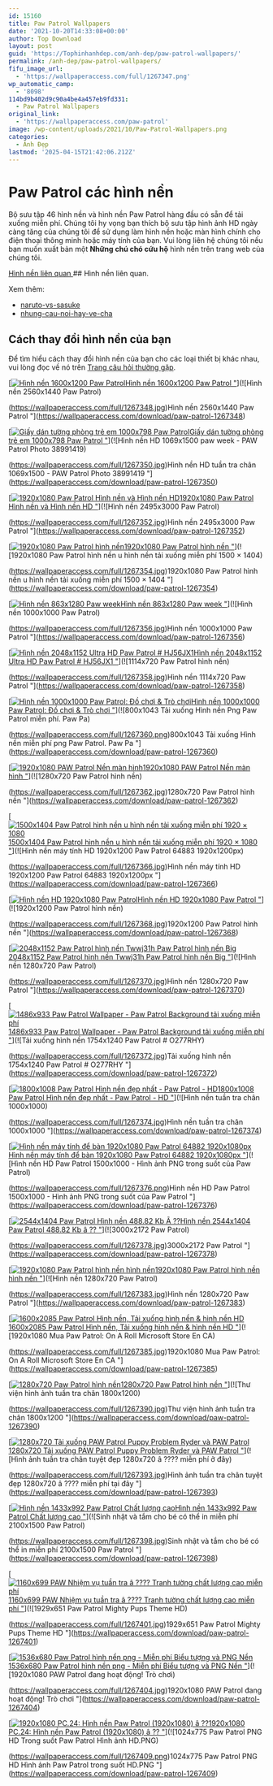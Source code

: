 ```yaml
---
id: 15160
title: Paw Patrol Wallpapers
date: '2021-10-20T14:33:08+00:00'
author: Top Download
layout: post
guid: 'https://Tophinhanhdep.com/anh-dep/paw-patrol-wallpapers/'
permalink: /anh-dep/paw-patrol-wallpapers/
fifu_image_url:
  - 'https://wallpaperaccess.com/full/1267347.png'
wp_automatic_camp:
  - '8098'
114bd9b402d9c90a4be4a457eb9fd331:
  - Paw Patrol Wallpapers
original_link:
  - 'https://wallpaperaccess.com/paw-patrol'
image: /wp-content/uploads/2021/10/Paw-Patrol-Wallpapers.png
categories:
  - Ảnh Đẹp
lastmod: '2025-04-15T21:42:06.212Z'
---
```

# Paw Patrol các hình nền

Bộ sưu tập 46 hình nền và hình nền Paw Patrol hàng đầu có sẵn để tải xuống miễn phí. Chúng tôi hy vọng bạn thích bộ sưu tập hình ảnh HD ngày càng tăng của chúng tôi để sử dụng làm hình nền hoặc màn hình chính cho điện thoại thông minh hoặc máy tính của bạn. Vui lòng liên hệ chúng tôi nếu bạn muốn xuất bản một **Những chú chó cứu hộ** hình nền trên trang web của chúng tôi.

[Hình nền liên quan ](#related) ## Hình nền liên quan.

   
 Xem thêm:

   
- [naruto-vs-sasuke](https://tophinhanhdep.com/anh-naruto/naruto-vs-sasuke/)
- [nhung-cau-noi-hay-ve-cha](https://tophinhanhdep.com/nhung-cau-noi-hay/nhung-cau-noi-hay-ve-cha/)

## Cách thay đổi hình nền của bạn

Để tìm hiểu cách thay đổi hình nền của bạn cho các loại thiết bị khác nhau, vui lòng đọc về nó trên [Trang câu hỏi thường gặp](https://tophinhanhdep.com/faq/).

  
[[![Hình nền 1600x1200 Paw Patrol](https://wallpaperaccess.com/full/1267347.png)Hình nền 1600x1200 Paw Patrol "](https://wallpaperaccess.com/download/paw-patrol-1267347)](![Hình nền 2560x1440 Paw Patrol)

(https://wallpaperaccess.com/full/1267348.jpg)Hình nền 2560x1440 Paw Patrol "](https://wallpaperaccess.com/download/paw-patrol-1267348)

[[![Giấy dán tường phòng trẻ em 1000x798 Paw Patrol](https://wallpaperaccess.com/full/1267349.jpg)Giấy dán tường phòng trẻ em 1000x798 Paw Patrol "](https://wallpaperaccess.com/download/paw-patrol-1267349)](![Hình nền HD 1069x1500 paw week - PAW Patrol Photo 38991419)

(https://wallpaperaccess.com/full/1267350.jpg)Hình nền HD tuần tra chân 1069x1500 - PAW Patrol Photo 38991419 "](https://wallpaperaccess.com/download/paw-patrol-1267350)

[[![1920x1080 Paw Patrol Hình nền và Hình nền HD](https://wallpaperaccess.com/full/1267351.jpg)1920x1080 Paw Patrol Hình nền và Hình nền HD "](https://wallpaperaccess.com/download/paw-patrol-1267351)](![Hình nền 2495x3000 Paw Patrol)

(https://wallpaperaccess.com/full/1267352.jpg)Hình nền 2495x3000 Paw Patrol "](https://wallpaperaccess.com/download/paw-patrol-1267352)

[[![1920x1080 Paw Patrol hình nền](https://wallpaperaccess.com/full/1267353.jpg)1920x1080 Paw Patrol hình nền "](https://wallpaperaccess.com/download/paw-patrol-1267353)](![1920x1080 Paw Patrol hình nền  u hình nền tải xuống miễn phí 1500 × 1404)

(https://wallpaperaccess.com/full/1267354.jpg)1920x1080 Paw Patrol hình nền u hình nền tải xuống miễn phí 1500 × 1404 "](https://wallpaperaccess.com/download/paw-patrol-1267354)

[[![Hình nền 863x1280 Paw week](https://wallpaperaccess.com/full/1267355.jpg)Hình nền 863x1280 Paw week "](https://wallpaperaccess.com/download/paw-patrol-1267355)](![Hình nền 1000x1000 Paw Patrol)

(https://wallpaperaccess.com/full/1267356.jpg)Hình nền 1000x1000 Paw Patrol "](https://wallpaperaccess.com/download/paw-patrol-1267356)

[[![Hình nền 2048x1152 Ultra HD Paw Patrol # HJ56JX1](https://wallpaperaccess.com/full/1267357.jpg)Hình nền 2048x1152 Ultra HD Paw Patrol # HJ56JX1 "](https://wallpaperaccess.com/download/paw-patrol-1267357)](![1114x720 Paw Patrol hình nền)

(https://wallpaperaccess.com/full/1267358.jpg)Hình nền 1114x720 Paw Patrol "](https://wallpaperaccess.com/download/paw-patrol-1267358)

[[![Hình nền 1000x1000 Paw Patrol: Đồ chơi & Trò chơi](https://wallpaperaccess.com/full/1267359.jpg)Hình nền 1000x1000 Paw Patrol: Đồ chơi &amp; Trò chơi "](https://wallpaperaccess.com/download/paw-patrol-1267359)](![800x1043 Tải xuống Hình nền Png Paw Patrol miễn phí.  Paw Pa)

(https://wallpaperaccess.com/full/1267360.png)800x1043 Tải xuống Hình nền miễn phí png Paw Patrol. Paw Pa "](https://wallpaperaccess.com/download/paw-patrol-1267360)

[[![1920x1080 PAW Patrol Nền màn hình](https://wallpaperaccess.com/full/1267361.jpg)1920x1080 PAW Patrol Nền màn hình "](https://wallpaperaccess.com/download/paw-patrol-1267361)](![1280x720 Paw Patrol hình nền)

(https://wallpaperaccess.com/full/1267362.jpg)1280x720 Paw Patrol hình nền "](https://wallpaperaccess.com/download/paw-patrol-1267362)

[[![1500x1404 Paw Patrol hình nền  u hình nền tải xuống miễn phí 1920 × 1080](https://wallpaperaccess.com/full/1267364.jpg)1500x1404 Paw Patrol hình nền u hình nền tải xuống miễn phí 1920 × 1080 "](https://wallpaperaccess.com/download/paw-patrol-1267364)](![Hình nền máy tính HD 1920x1200 Paw Patrol 64883 1920x1200px)

(https://wallpaperaccess.com/full/1267366.jpg)Hình nền máy tính HD 1920x1200 Paw Patrol 64883 1920x1200px "](https://wallpaperaccess.com/download/paw-patrol-1267366)

[[![Hình nền HD 1920x1080 Paw Patrol](https://wallpaperaccess.com/full/1267367.jpg)Hình nền HD 1920x1080 Paw Patrol "](https://wallpaperaccess.com/download/paw-patrol-1267367)](![1920x1200 Paw Patrol hình nền)

(https://wallpaperaccess.com/full/1267368.jpg)1920x1200 Paw Patrol hình nền "](https://wallpaperaccess.com/download/paw-patrol-1267368)

[[![2048x1152 Paw Patrol hình nền Twwj31h Paw Patrol hình nền Big](https://wallpaperaccess.com/full/1267369.jpg)2048x1152 Paw Patrol hình nền Twwj31h Paw Patrol hình nền Big "](https://wallpaperaccess.com/download/paw-patrol-1267369)](![Hình nền 1280x720 Paw Patrol)

(https://wallpaperaccess.com/full/1267370.jpg)Hình nền 1280x720 Paw Patrol "](https://wallpaperaccess.com/download/paw-patrol-1267370)

[[![1486x933 Paw Patrol Wallpaper - Paw Patrol Background tải xuống miễn phí](https://wallpaperaccess.com/full/1267371.jpg)1486x933 Paw Patrol Wallpaper - Paw Patrol Background tải xuống miễn phí "](https://wallpaperaccess.com/download/paw-patrol-1267371)](![Tải xuống hình nền 1754x1240 Paw Patrol # O277RHY)

(https://wallpaperaccess.com/full/1267372.jpg)Tải xuống hình nền 1754x1240 Paw Patrol # O277RHY "](https://wallpaperaccess.com/download/paw-patrol-1267372)

[[![1800x1008 Paw Patrol Hình nền đẹp nhất - Paw Patrol - HD](https://wallpaperaccess.com/full/1267373.png)1800x1008 Paw Patrol Hình nền đẹp nhất - Paw Patrol - HD "](https://wallpaperaccess.com/download/paw-patrol-1267373)](![Hình nền tuần tra chân 1000x1000)

(https://wallpaperaccess.com/full/1267374.jpg)Hình nền tuần tra chân 1000x1000 "](https://wallpaperaccess.com/download/paw-patrol-1267374)

[[![Hình nền máy tính để bàn 1920x1080 Paw Patrol 64882 1920x1080px](https://wallpaperaccess.com/full/1267375.jpg)Hình nền máy tính để bàn 1920x1080 Paw Patrol 64882 1920x1080px "](https://wallpaperaccess.com/download/paw-patrol-1267375)](![Hình nền HD Paw Patrol 1500x1000 - Hình ảnh PNG trong suốt của Paw Patrol)

(https://wallpaperaccess.com/full/1267376.png)Hình nền HD Paw Patrol 1500x1000 - Hình ảnh PNG trong suốt của Paw Patrol "](https://wallpaperaccess.com/download/paw-patrol-1267376)

[[![2544x1404 Paw Patrol Hình nền 488.82 Kb Ã ??](https://wallpaperaccess.com/full/1267377.jpg)Hình nền 2544x1404 Paw Patrol 488.82 Kb â ?? "](https://wallpaperaccess.com/download/paw-patrol-1267377)](![3000x2172 Paw Patrol)

(https://wallpaperaccess.com/full/1267378.jpg)3000x2172 Paw Patrol "](https://wallpaperaccess.com/download/paw-patrol-1267378)

[[![1920x1080 Paw Patrol hình nền hình nền](https://wallpaperaccess.com/full/1267382.jpg)1920x1080 Paw Patrol hình nền hình nền "](https://wallpaperaccess.com/download/paw-patrol-1267382)](![Hình nền 1280x720 Paw Patrol)

(https://wallpaperaccess.com/full/1267383.jpg)Hình nền 1280x720 Paw Patrol "](https://wallpaperaccess.com/download/paw-patrol-1267383)

[[![1600x2085 Paw Patrol Hình nền, Tải xuống hình nền & hình nền HD](https://wallpaperaccess.com/full/1267384.png)1600x2085 Paw Patrol Hình nền, Tải xuống hình nền &amp; hình nền HD "](https://wallpaperaccess.com/download/paw-patrol-1267384)](![1920x1080 Mua Paw Patrol: On A Roll Microsoft Store En CA)

(https://wallpaperaccess.com/full/1267385.jpg)1920x1080 Mua Paw Patrol: On A Roll Microsoft Store En CA "](https://wallpaperaccess.com/download/paw-patrol-1267385)

[[![1280x720 Paw Patrol hình nền](https://wallpaperaccess.com/full/1267387.jpg)1280x720 Paw Patrol hình nền "](https://wallpaperaccess.com/download/paw-patrol-1267387)](![Thư viện hình ảnh tuần tra chân 1800x1200)

(https://wallpaperaccess.com/full/1267390.jpg)Thư viện hình ảnh tuần tra chân 1800x1200 "](https://wallpaperaccess.com/download/paw-patrol-1267390)

[[![1280x720 Tải xuống PAW Patrol Puppy Problem Ryder và PAW Patrol](https://wallpaperaccess.com/full/1267392.jpg)1280x720 Tải xuống PAW Patrol Puppy Problem Ryder và PAW Patrol "](https://wallpaperaccess.com/download/paw-patrol-1267392)](![Hình ảnh tuần tra chân tuyệt đẹp 1280x720 â ????  miễn phí ở đây)

(https://wallpaperaccess.com/full/1267393.jpg)Hình ảnh tuần tra chân tuyệt đẹp 1280x720 â ???? miễn phí tại đây "](https://wallpaperaccess.com/download/paw-patrol-1267393)

[[![Hình nền 1433x992 Paw Patrol Chất lượng cao](https://wallpaperaccess.com/full/1267395.jpg)Hình nền 1433x992 Paw Patrol Chất lượng cao "](https://wallpaperaccess.com/download/paw-patrol-1267395)](![Sinh nhật và tắm cho bé có thể in miễn phí 2100x1500 Paw Patrol)

(https://wallpaperaccess.com/full/1267398.jpg)Sinh nhật và tắm cho bé có thể in miễn phí 2100x1500 Paw Patrol "](https://wallpaperaccess.com/download/paw-patrol-1267398)

[[![1160x699 PAW Nhiệm vụ tuần tra â ????  Tranh tường chất lượng cao miễn phí](https://wallpaperaccess.com/full/1267400.jpg)1160x699 PAW Nhiệm vụ tuần tra â ???? Tranh tường chất lượng cao miễn phí "](https://wallpaperaccess.com/download/paw-patrol-1267400)](![1929x651 Paw Patrol Mighty Pups Theme HD)

(https://wallpaperaccess.com/full/1267401.jpg)1929x651 Paw Patrol Mighty Pups Theme HD "](https://wallpaperaccess.com/download/paw-patrol-1267401)

[[![1536x680 Paw Patrol hình nền png - Miễn phí Biểu tượng và PNG Nền](https://wallpaperaccess.com/full/1267402.png)1536x680 Paw Patrol hình nền png - Miễn phí Biểu tượng và PNG Nền "](https://wallpaperaccess.com/download/paw-patrol-1267402)](![1920x1080 PAW Patrol đang hoạt động!  Trò chơi)

(https://wallpaperaccess.com/full/1267404.jpg)1920x1080 PAW Patrol đang hoạt động! Trò chơi "](https://wallpaperaccess.com/download/paw-patrol-1267404)

[[![1920x1080 PC.24: Hình nền Paw Patrol (1920x1080) â ??](https://wallpaperaccess.com/full/1267405.jpg)1920x1080 PC.24: Hình nền Paw Patrol (1920x1080) â ?? "](https://wallpaperaccess.com/download/paw-patrol-1267405)](![1024x775 Paw Patrol PNG HD Trong suốt Paw Patrol Hình ảnh HD.PNG)

(https://wallpaperaccess.com/full/1267409.png)1024x775 Paw Patrol PNG HD Hình ảnh Paw Patrol trong suốt HD.PNG "](https://wallpaperaccess.com/download/paw-patrol-1267409)
